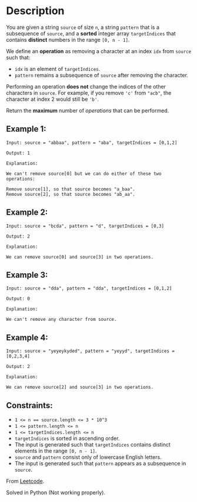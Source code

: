 # Description

You are given a string `source` of size `n`, a string `pattern` that is a subsequence of `source`, and a **sorted** integer array `targetIndices` that contains **distinct** numbers in the range `[0, n - 1]`.

We define an **operation** as removing a character at an index `idx` from `source` such that:

* `idx` is an element of `targetIndices`.
* `pattern` remains a subsequence of `source` after removing the character.

Performing an operation **does not** change the indices of the other characters in `source`. For example, if you remove `'c'` from `"acb"`, the character at index 2 would still be `'b'`.

Return the **maximum** number of *operations* that can be performed.

## Example 1:

```
Input: source = "abbaa", pattern = "aba", targetIndices = [0,1,2]

Output: 1

Explanation:

We can't remove source[0] but we can do either of these two operations:

Remove source[1], so that source becomes "a_baa".
Remove source[2], so that source becomes "ab_aa".
```

## Example 2:

```
Input: source = "bcda", pattern = "d", targetIndices = [0,3]

Output: 2

Explanation:

We can remove source[0] and source[3] in two operations.
```

## Example 3:

```
Input: source = "dda", pattern = "dda", targetIndices = [0,1,2]

Output: 0

Explanation:

We can't remove any character from source.
```

## Example 4:

```
Input: source = "yeyeykyded", pattern = "yeyyd", targetIndices = [0,2,3,4]

Output: 2

Explanation:

We can remove source[2] and source[3] in two operations.
``` 

## Constraints:

* `1 <= n == source.length <= 3 * 10^3`
* `1 <= pattern.length <= n`
* `1 <= targetIndices.length <= n`
* `targetIndices` is sorted in ascending order.
* The input is generated such that `targetIndices` contains distinct elements in the range `[0, n - 1]`.
* `source` and `pattern` consist only of lowercase English letters.
* The input is generated such that `pattern` appears as a subsequence in `source`.

From [Leetcode](https://leetcode.com/problems/find-maximum-removals-from-source-string/description/).

Solved in Python (Not working properly).
